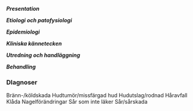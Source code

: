 ***Presentation***

***Etiologi och patofysiologi***

***Epidemiologi***

***Kliniska kännetecken***

***Utredning och handläggning***

***Behandling***



### DIagnoser

Bränn-/köldskada
Hudtumör/missfärgad hud
Hudutslag/rodnad
Håravfall
Klåda
Nagelförändringar
Sår som inte läker
Sår/sårskada

